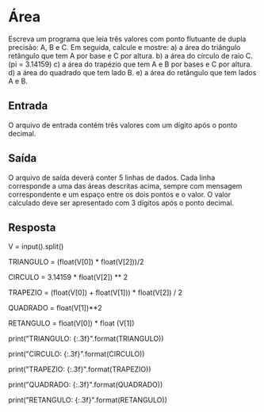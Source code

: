 # Área 

Escreva um programa que leia três valores com ponto flutuante de dupla precisão: A, B e C. Em seguida, calcule e mostre:
a) a área do triângulo retângulo que tem A por base e C por altura.
b) a área do círculo de raio C. (pi = 3.14159)
c) a área do trapézio que tem A e B por bases e C por altura.
d) a área do quadrado que tem lado B.
e) a área do retângulo que tem lados A e B.

## Entrada

O arquivo de entrada contém três valores com um dígito após o ponto decimal.

## Saída

O arquivo de saída deverá conter 5 linhas de dados. Cada linha corresponde a uma das áreas descritas acima, sempre com mensagem correspondente e um espaço entre os dois pontos e o valor. O valor calculado deve ser apresentado com 3 dígitos após o ponto decimal.

## Resposta

V = input().split()

TRIANGULO = (float(V[0]) * float(V[2]))/2

CIRCULO = 3.14159 * float(V[2]) ** 2

TRAPEZIO = (float(V[0]) + float(V[1])) * float(V[2]) / 2

QUADRADO = float(V[1])**2

RETANGULO = float(V[0]) * float (V[1])

print("TRIANGULO: {:.3f}".format(TRIANGULO))

print("CIRCULO: {:.3f}".format(CIRCULO))

print("TRAPEZIO: {:.3f}".format(TRAPEZIO))

print("QUADRADO: {:.3f}".format(QUADRADO))

print("RETANGULO: {:.3f}".format(RETANGULO))